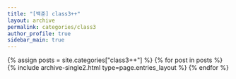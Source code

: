```yaml
---
title: "[백준] class3++"
layout: archive
permalink: categories/class3
author_profile: true
sidebar_main: true
---
```



{% assign posts = site.categories["class3++"] %}
{% for post in posts %} {% include archive-single2.html type=page.entries_layout %} {% endfor %}